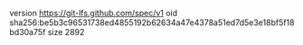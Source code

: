 version https://git-lfs.github.com/spec/v1
oid sha256:be5b3c96531738ed4855192b62634a47e4378a51ed7d5e3e18bf5f18bd30a75f
size 2892
